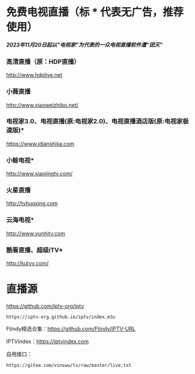 # 免费电视直播（标 * 代表无广告，推荐使用）

***2023年11月20日起以“电视家”为代表的一众电视直播软件遭“团灭”***

### 高清直播（原：HDP直播）  
http://www.hdplive.net

### 小薇直播  
http://www.xiaoweizhibo.net/

### 电视家3.0、电视直播(原:电视家2.0)、电视直播酒店版(原:电视家极速版)*  
https://www.idianshijia.com

### 小鲸电视*  
http://www.xiaojingtv.com/

### 火星直播  
http://tvhuoxing.com

### 云海电视*  
http://www.yunhitv.com

### 酷看直播、超级iTV*  
http://kutvv.com/

# 直播源

https://github.com/iptv-org/iptv

    https://iptv-org.github.io/iptv/index.m3u

Ftindy精选合集：https://github.com/Ftindy/IPTV-URL

IPTVindex：https://iptvindex.com

自用接口：

    https://gitee.com/vinswu/tv/raw/master/live.txt
